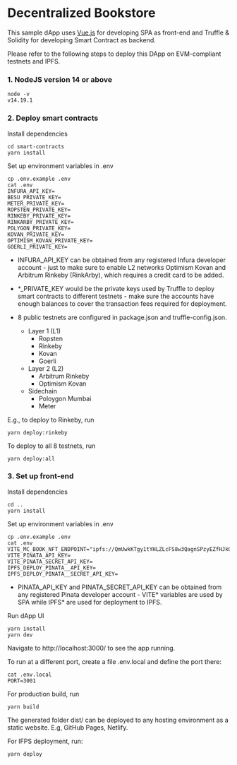 # Decentralized Bookstore

This sample dApp uses [Vue.js](https://vuejs.org/) for developing SPA as front-end and Truffle & Solidity for developing Smart Contract as backend.

Please refer to the following steps to deploy this DApp on EVM-compliant testnets and IPFS.

### 1. NodeJS version 14 or above
```
node -v
v14.19.1
```

### 2. Deploy smart contracts

Install dependencies
```
cd smart-contracts
yarn install
```

Set up environment variables in .env
```
cp .env.example .env
cat .env
INFURA_API_KEY=
BESU_PRIVATE_KEY=
METER_PRIVATE_KEY=
ROPSTEN_PRIVATE_KEY=
RINKEBY_PRIVATE_KEY=
RINKARBY_PRIVATE_KEY=
POLYGON_PRIVATE_KEY=
KOVAN_PRIVATE_KEY=
OPTIMISM_KOVAN_PRIVATE_KEY=
GOERLI_PRIVATE_KEY=
```

* INFURA_API_KEY can be obtained from any registered Infura developer account - just to make sure to enable L2 networks Optimism Kovan and Arbitrum Rinkeby (RinkArby), which requires a credit card to be added.

* *_PRIVATE_KEY would be the private keys used by Truffle to deploy smart contracts to different testnets - make sure the accounts have enough balances to cover the transaction fees required for deployment.

* 8 public testnets are configured in package.json and truffle-config.json. 
  * Layer 1 (L1)
    * Ropsten
    * Rinkeby
    * Kovan
    * Goerli
  * Layer 2 (L2)
    * Arbitrum Rinkeby
    * Optimism Kovan
  * Sidechain
    * Poloygon Mumbai
    * Meter

E.g., to deploy to Rinkeby, run
```
yarn deploy:rinkeby
```

To deploy to all 8 testnets, run
```
yarn deploy:all
```

### 3. Set up front-end

Install dependencies
```
cd ..
yarn install
```

Set up environment variables in .env
```
cp .env.example .env
cat .env
VITE_MC_BOOK_NFT_ENDPOINT="ipfs://QmUwkKTgy1tYHLZLcFS8w3QagnSPzyEZfHJkQxWxLWWZik"
VITE_PINATA_API_KEY=
VITE_PINATA_SECRET_API_KEY=
IPFS_DEPLOY_PINATA__API_KEY=
IPFS_DEPLOY_PINATA__SECRET_API_KEY=
```

* PINATA_API_KEY and PINATA_SECRET_API_KEY can be obtained from any registered Pinata developer account - VITE* variables are used by SPA while IPFS* are used for deployment to IPFS.

Run dApp UI
```
yarn install
yarn dev
```

Navigate to http://localhost:3000/ to see the app running. 

To run at a different port, create a file .env.local and define the port there: 
```
cat .env.local
PORT=3001
```

For production build, run
```
yarn build
```

The generated folder dist/ can be deployed to any hosting environment as a static website. E.g, GitHub Pages, Netlify.

For IFPS deployment, run:
```
yarn deploy
```
